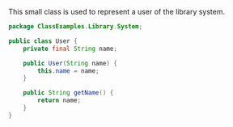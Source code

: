 This small class is used to represent a user of the library system.
```java
package ClassExamples.Library.System;

public class User {
    private final String name;

    public User(String name) {
        this.name = name;
    }

    public String getName() {
        return name;
    }
}

```